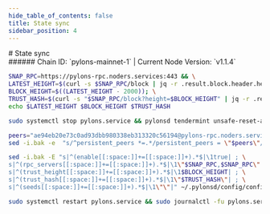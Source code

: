 ```yaml
---
hide_table_of_contents: false
title: State sync
sidebar_position: 4
---
```


<div class="h1-with-icon icon-pylons">
# State sync
</div>
###### Chain ID: `pylons-mainnet-1` | Current Node Version: `v1.1.4`

```bash
SNAP_RPC=https://pylons-rpc.noders.services:443 && \
LATEST_HEIGHT=$(curl -s $SNAP_RPC/block | jq -r .result.block.header.height); \
BLOCK_HEIGHT=$((LATEST_HEIGHT - 2000)); \
TRUST_HASH=$(curl -s "$SNAP_RPC/block?height=$BLOCK_HEIGHT" | jq -r .result.block_id.hash) && \
echo $LATEST_HEIGHT $BLOCK_HEIGHT $TRUST_HASH
```
```bash
sudo systemctl stop pylons.service && pylonsd tendermint unsafe-reset-all --home ~/.pylonsd --keep-addr-book
```
```bash
peers="ae94eb20e73c0ad93dbb980338eb313320c56194@pylons-rpc.noders.services:23656"
sed -i.bak -e  "s/^persistent_peers *=.*/persistent_peers = \"$peers\"/" ~/.pylonsd/config/config.toml
```
```bash
sed -i.bak -E "s|^(enable[[:space:]]+=[[:space:]]+).*$|\1true| ; \
s|^(rpc_servers[[:space:]]+=[[:space:]]+).*$|\1\"$SNAP_RPC,$SNAP_RPC\"| ; \
s|^(trust_height[[:space:]]+=[[:space:]]+).*$|\1$BLOCK_HEIGHT| ; \
s|^(trust_hash[[:space:]]+=[[:space:]]+).*$|\1\"$TRUST_HASH\"| ; \
s|^(seeds[[:space:]]+=[[:space:]]+).*$|\1\"\"|" ~/.pylonsd/config/config.toml
```
```bash
sudo systemctl restart pylons.service && sudo journalctl -fu pylons.service --no-hostname -o cat
```